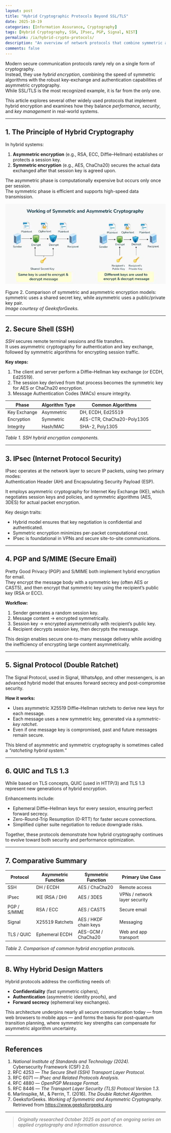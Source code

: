 ```yaml
---
layout: post
title: "Hybrid Cryptographic Protocols Beyond SSL/TLS"
date: 2025-10-19
categories: [Information Assurance, Cryptography]
tags: [Hybrid Cryptography, SSH, IPsec, PGP, Signal, NIST]
permalink: /ia/hybrid-crypto-protocols/
description: "An overview of network protocols that combine symmetric and asymmetric cryptography to secure communications, extending beyond the common SSL/TLS model."
comments: false
---
```


Modern secure communication protocols rarely rely on a single form of cryptography.  
Instead, they use *hybrid encryption*, combining the speed of symmetric algorithms with the robust key-exchange and authentication capabilities of asymmetric cryptography.  
While SSL/TLS is the most recognized example, it is far from the only one.

This article explores several other widely used protocols that implement hybrid encryption and examines how they balance *performance*, *security*, and *key management* in real-world systems.

---

## 1. The Principle of Hybrid Cryptography

In hybrid systems:

1. **Asymmetric encryption** (e.g., RSA, ECC, Diffie–Hellman) establishes or protects a session key.
2. **Symmetric encryption** (e.g., AES, ChaCha20) secures the actual data exchanged after that session key is agreed upon.

The asymmetric phase is computationally expensive but occurs only once per session.  
The symmetric phase is efficient and supports high-speed data transmission.

![Figure 1: Comparison of symmetric and asymmetric encryption models: asymmetric handshake followed by symmetric session encryption.](../assets/images/hybrid-crypto-flow.png)

<figcaption>Figure 2. Comparison of symmetric and asymmetric encryption models: <br>symmetric uses a shared secret key, while asymmetric uses a public/private key pair.<br> <em>Image courtesy of GeeksforGeeks.</em></figcaption>

---

## 2. Secure Shell (SSH)

*SSH* secures remote terminal sessions and file transfers.  
It uses asymmetric cryptography for authentication and key exchange, followed by symmetric algorithms for encrypting session traffic.

**Key steps:**
1. The client and server perform a Diffie–Hellman key exchange (or ECDH, Ed25519).
2. The session key derived from that process becomes the symmetric key for AES or ChaCha20 encryption.
3. Message Authentication Codes (MACs) ensure integrity.

| Phase | Algorithm Type | Common Algorithms |
|--------|----------------|------------------|
| Key Exchange | Asymmetric | DH, ECDH, Ed25519 |
| Encryption | Symmetric | AES-CTR, ChaCha20-Poly1305 |
| Integrity | Hash/MAC | SHA-2, Poly1305 |

*Table 1. SSH hybrid encryption components.*

---

## 3. IPsec (Internet Protocol Security)

IPsec operates at the network layer to secure IP packets, using two primary modes:  
Authentication Header (AH) and Encapsulating Security Payload (ESP).

It employs asymmetric cryptography for Internet Key Exchange (IKE), which negotiates session keys and policies, and symmetric algorithms (AES, 3DES) for actual packet encryption.

Key design traits:
- Hybrid model ensures that key negotiation is confidential and authenticated.
- Symmetric encryption minimizes per-packet computational cost.
- IPsec is foundational in VPNs and secure site-to-site communications.

---

## 4. PGP and S/MIME (Secure Email)

Pretty Good Privacy (PGP) and S/MIME both implement hybrid encryption for email.  
They encrypt the message body with a symmetric key (often AES or CAST5), and then encrypt that symmetric key using the recipient’s public key (RSA or ECC).

**Workflow:**
1. Sender generates a random session key.
2. Message content → encrypted symmetrically.
3. Session key → encrypted asymmetrically with recipient’s public key.
4. Recipient decrypts session key, then decrypts the message.

This design enables secure one-to-many message delivery while avoiding the inefficiency of encrypting large content asymmetrically.

---

## 5. Signal Protocol (Double Ratchet)

The Signal Protocol, used in Signal, WhatsApp, and other messengers, is an advanced hybrid model that ensures forward secrecy and post-compromise security.

**How it works:**
- Uses asymmetric X25519 Diffie–Hellman ratchets to derive new keys for each message.
- Each message uses a new symmetric key, generated via a *symmetric-key ratchet*.
- Even if one message key is compromised, past and future messages remain secure.

This blend of asymmetric and symmetric cryptography is sometimes called a *“ratcheting hybrid system.”*

---

## 6. QUIC and TLS 1.3

While based on TLS concepts, QUIC (used in HTTP/3) and TLS 1.3 represent new generations of hybrid encryption.

Enhancements include:
- Ephemeral Diffie–Hellman keys for every session, ensuring perfect forward secrecy.
- Zero-Round-Trip Resumption (0-RTT) for faster secure connections.
- Simplified cipher suite negotiation to reduce downgrade risks.

Together, these protocols demonstrate how hybrid cryptography continues to evolve toward both security and performance optimization.

---

## 7. Comparative Summary

| Protocol | Asymmetric Function | Symmetric Function | Primary Use Case |
|-----------|--------------------|-------------------|-----------------|
| SSH | DH / ECDH | AES / ChaCha20 | Remote access |
| IPsec | IKE (RSA / DH) | AES / 3DES | VPNs / network layer security |
| PGP / S/MIME | RSA / ECC | AES / CAST5 | Secure email |
| Signal | X25519 Ratchets | AES / HKDF chain keys | Messaging |
| TLS / QUIC | Ephemeral ECDH | AES-GCM / ChaCha20 | Web and app transport |

*Table 2. Comparison of common hybrid encryption protocols.*

---

## 8. Why Hybrid Design Matters

Hybrid protocols address the conflicting needs of:
- **Confidentiality** (fast symmetric ciphers),
- **Authentication** (asymmetric identity proofs), and
- **Forward secrecy** (ephemeral key exchanges).

This architecture underpins nearly all secure communication today — from web browsers to mobile apps — and forms the basis for post-quantum transition planning, where symmetric key strengths can compensate for asymmetric algorithm uncertainty.

---

## References

1. *National Institute of Standards and Technology (2024).*<br> Cybersecurity Framework (CSF) 2.0.  
2. RFC 4253 — *The Secure Shell (SSH) Transport Layer Protocol.*  
3. RFC 6071 — *IPsec and Related Protocols Analysis.*  
4. RFC 4880 — *OpenPGP Message Format.*  
5. RFC 8446 — *The Transport Layer Security (TLS) Protocol Version 1.3.*  
6. Marlinspike, M., & Perrin, T. (2016). *The Double Ratchet Algorithm.*
7. GeeksforGeeks. *Working of Symmetric and Asymmetric Cryptography.* <br>Retrieved from https://www.geeksforgeeks.org

---

> *Originally researched October 2025 as part of an ongoing series on applied cryptography and information assurance.*
